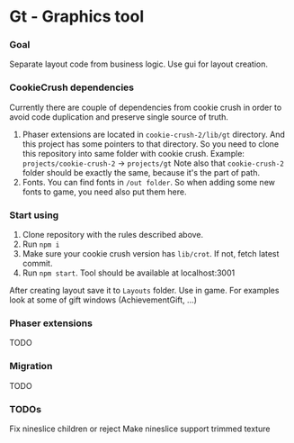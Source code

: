 # Gt - Graphics tool

### Goal
Separate layout code from business logic. Use gui for layout creation.

### CookieCrush dependencies
Currently there are couple of dependencies from cookie crush in order to avoid code duplication and
preserve single source of truth.
1. Phaser extensions are located in `cookie-crush-2/lib/gt` directory.
And this project has some pointers to that directory. So you need to clone this repository
into same folder with cookie crush. Example: `projects/cookie-crush-2` -> `projects/gt`
Note also that `cookie-crush-2` folder should be exactly the same, because it's the part of path.
2. Fonts. You can find fonts in `/out folder`. So when adding some new fonts to game, you need
also put them here.

### Start using
1. Clone repository with the rules described above.
2. Run `npm i`
3. Make sure your cookie crush version has `lib/crot`. If not, fetch latest commit.
4. Run `npm start`. Tool should be available at localhost:3001

After creating layout save it to `Layouts` folder. Use in game. For examples look at some of
gift windows (AchievementGift, ...)

### Phaser extensions
TODO

### Migration
TODO

### TODOs
Fix nineslice children or reject
Make nineslice support trimmed texture
